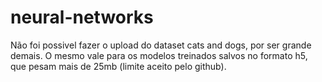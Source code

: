 # neural-networks
Não foi possivel fazer o upload do dataset cats and dogs, por ser grande demais.
O mesmo vale para os modelos treinados salvos no formato h5, que pesam mais de 25mb (limite aceito pelo github).
